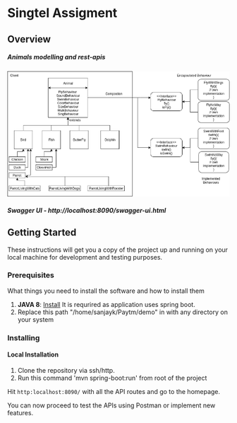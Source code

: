 # Singtel Assigment

## Overview
##### Animals modelling and rest-apis
![Design Flow of Supply](./models.png)
##### Swagger UI - http://localhost:8090/swagger-ui.html


## Getting Started

These instructions will get you a copy of the project up and running on your local machine for development and testing purposes.

### Prerequisites

What things you need to install the software and how to install them

1. **JAVA 8**: [Install](https://www.oracle.com/technetwork/java/javase/overview/java8-2100321.html) It is requrired as application uses spring boot.
2. Replace this path "/home/sanjayk/Paytm/demo" in with any directory on your system
### Installing

#### Local Installation

1. Clone the repository via ssh/http.
2. Run this command 'mvn spring-boot:run' from root of the project

Hit `http:localhost:8090/` with all the API routes and go to the homepage.


You can now proceed to test the APIs using Postman or implement new features.